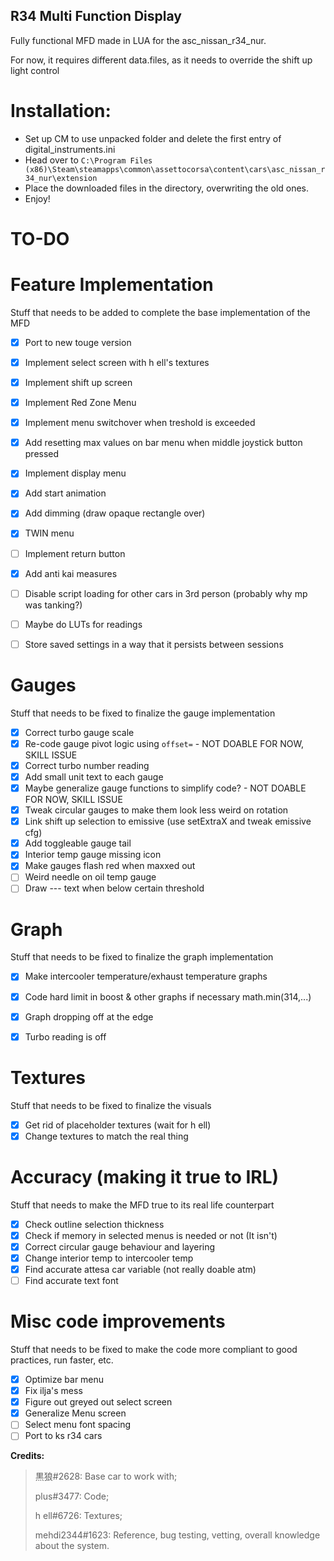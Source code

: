 ## R34 Multi Function Display
Fully functional MFD made in LUA for the asc_nissan_r34_nur.

For now, it requires different data.files, as it needs to override the shift up light control

# Installation:

- Set up CM to use unpacked folder and delete the first entry of digital_instruments.ini
- Head over to `C:\Program Files (x86)\Steam\steamapps\common\assettocorsa\content\cars\asc_nissan_r34_nur\extension`
- Place the downloaded files in the directory, overwriting the old ones.
- Enjoy!


# TO-DO

# Feature Implementation
Stuff that needs to be added to complete the base implementation of the MFD
- [x] Port to new touge version
- [x] Implement select screen with h ell's textures
- [x] Implement shift up screen
- [x] Implement Red Zone Menu
- [x] Implement menu switchover when treshold is exceeded
- [x] Add resetting max values on bar menu when middle joystick button pressed
- [x] Implement display menu
- [x] Add start animation
- [x] Add dimming (draw opaque rectangle over)
- [x] TWIN menu
- [ ] Implement return button
- [x] Add anti kai measures
- [ ] Disable script loading for other cars in 3rd person (probably why mp was tanking?)
- [ ] Maybe do LUTs for readings
- [ ] Store saved settings in a way that it persists between sessions 


# Gauges
Stuff that needs to be fixed to finalize the gauge implementation
- [x] Correct turbo gauge scale
- [x] Re-code gauge pivot logic using `offset=` - NOT DOABLE FOR NOW, SKILL ISSUE
- [x] Correct turbo number reading
- [x] Add small unit text to each gauge
- [x] Maybe generalize gauge functions to simplify code? - NOT DOABLE FOR NOW, SKILL ISSUE
- [x] Tweak circular gauges to make them look less weird on rotation
- [x] Link shift up selection to emissive (use setExtraX and tweak emissive cfg)
- [x] Add toggleable gauge tail
- [x] Interior temp gauge missing icon
- [x] Make gauges flash red when maxxed out
- [ ] Weird needle on oil temp gauge
- [ ] Draw --- text when below certain threshold

# Graph
Stuff that needs to be fixed to finalize the graph implementation
- [x] Make intercooler temperature/exhaust temperature graphs
- [x] Code hard limit in boost & other graphs if necessary math.min(314,...)
- [x] Graph dropping off at the edge
- [x] Turbo reading is off


# Textures
Stuff that needs to be fixed to finalize the visuals
- [x] Get rid of placeholder textures (wait for h ell)
- [x] Change textures to match the real thing

# Accuracy (making it true to IRL)
Stuff that needs to make the MFD true to its real life counterpart
- [x] Check outline selection thickness
- [x] Check if memory in selected menus is needed or not (It isn't)
- [x] Correct circular gauge behaviour and layering
- [x] Change interior temp to intercooler temp
- [x] Find accurate attesa car variable (not really doable atm)
- [ ] Find accurate text font

# Misc code improvements
Stuff that needs to be fixed to make the code more compliant to good practices, run faster, etc.

- [x] Optimize bar menu
- [x] Fix ilja's mess
- [x] Figure out greyed out select screen
- [x] Generalize Menu screen
- [ ] Select menu font spacing
- [ ] Port to ks r34 cars

**Credits:**

 >黒狼#2628: Base car to work with;
 >
 >plus#3477: Code;
 >
 >h ell#6726: Textures;
 >
 >mehdi2344#1623: Reference, bug testing, vetting, overall knowledge about the system.
